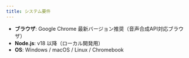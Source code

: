 ```yaml
---
title: システム要件
---
```

- **ブラウザ**: Google Chrome 最新バージョン推奨（音声合成API対応ブラウザ）
- **Node.js**: v18 以降（ローカル開発用）
- **OS**: Windows / macOS / Linux / Chromebook
